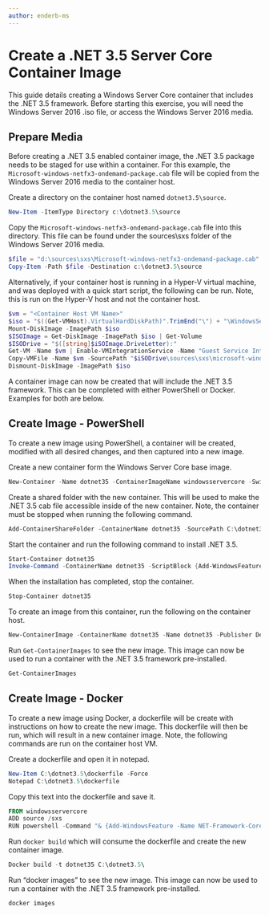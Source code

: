 ```yaml
---
author: enderb-ms
---
```


# Create a .NET 3.5 Server Core Container Image

This guide details creating a Windows Server Core container that includes the .NET 3.5 framework. Before starting this exercise, you will need the Windows Server 2016 .iso file, or access the Windows Server 2016 media.

## Prepare Media

Before creating a .NET 3.5 enabled container image, the .NET 3.5 package needs to be staged for use within a container. For this example, the `Microsoft-windows-netfx3-ondemand-package.cab` file will be copied from the Windows Server 2016 media to the container host.

Create a directory on the container host named `dotnet3.5\source`.

```powershell
New-Item -ItemType Directory c:\dotnet3.5\source
```

Copy the `Microsoft-windows-netfx3-ondemand-package.cab` file into this directory. This file can be found under the sources\sxs folder of the Windows Server 2016 media.

```powershell
$file = "d:\sources\sxs\Microsoft-windows-netfx3-ondemand-package.cab"
Copy-Item -Path $file -Destination c:\dotnet3.5\source
```	
	
Alternatively, if your container host is running in a Hyper-V virtual machine, and was deployed with a quick start script, the following can be run. Note, this is run on the Hyper-V host and not the container host. 

```powershell
$vm = "<Container Host VM Name>"
$iso = "$((Get-VMHost).VirtualHardDiskPath)".TrimEnd("\") + "\WindowsServerTP4.iso"
Mount-DiskImage -ImagePath $iso
$ISOImage = Get-DiskImage -ImagePath $iso | Get-Volume
$ISODrive = "$([string]$iSOImage.DriveLetter):"
Get-VM -Name $vm | Enable-VMIntegrationService -Name "Guest Service Interface"
Copy-VMFile -Name $vm -SourcePath "$iSODrive\sources\sxs\microsoft-windows-netfx3-ondemand-package.cab" -DestinationPath "c:\dotnet3.5\source\microsoft-windows-netfx3-ondemand-package.cab" -FileSource Host -CreateFullPath
Dismount-DiskImage -ImagePath $iso
```

A container image can now be created that will include the .NET 3.5 framework. This can be completed with either PowerShell or Docker. Examples for both are below.

## Create Image - PowerShell

To create a new image using PowerShell, a container will be created, modified with all desired changes, and then captured into a new image.

Create a new container form the Windows Server Core base image.

```powershell
New-Container -Name dotnet35 -ContainerImageName windowsservercore -SwitchName “Virtual Switch”
```

Create a shared folder with the new container. This will be used to make the .NET 3.5 cab file accessible inside of the new container.  Note, the container must be stopped when running the following command.

```powershell
Add-ContainerShareFolder -ContainerName dotnet35 -SourcePath C:\dotnet3.5\source -DestinationPath c:\sxs
```

Start the container and run the following command to install .NET 3.5.

```powershell
Start-Container dotnet35
Invoke-Command -ContainerName dotnet35 -ScriptBlock {Add-WindowsFeature -Name NET-Framework-Core -Source c:\sxs} -RunAsAdministrator
```

When the installation has completed, stop the container.

```powershell
Stop-Container dotnet35
```

To create an image from this container, run the following on the container host.

```powershell
New-ContainerImage -ContainerName dotnet35 -Name dotnet35 -Publisher Demo -Version 1.0
```

Run `Get-ContainerImages` to see the new image. This image can now be used to run a container with the .NET 3.5 framework pre-installed.

```powershell
Get-ContainerImages
```

## Create Image - Docker
 
To create a new image using Docker, a dockerfile will be create with instructions on how to create the new image. This dockerfile will then be run, which will result in a new container image. Note, the following commands are run on the container host VM.

Create a dockerfile and open it in notepad.

```powershell
New-Item C:\dotnet3.5\dockerfile -Force
Notepad C:\dotnet3.5\dockerfile
```

Copy this text into the dockerfile and save it.

```powershell
FROM windowsservercore
ADD source /sxs
RUN powershell -Command "& {Add-WindowsFeature -Name NET-Framework-Core -Source c:\sxs}"
```

Run `docker build` which will consume the dockerfile and create the new container image.

```powershell
Docker build -t dotnet35 C:\dotnet3.5\
```

Run “docker images” to see the new image. This image can now be used to run a container with the .NET 3.5 framework pre-installed.

```powershell
docker images
```
